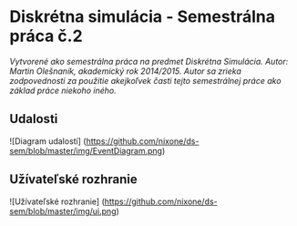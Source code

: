 # Diskrétna simulácia - Semestrálna práca č.2

*Vytvorené ako semestrálna práca na predmet Diskrétna Simulácia. Autor: Martin Olešnaník, akademický rok 2014/2015. Autor sa zrieka zodpovednosti za použitie akejkoľvek časti tejto semestrálnej práce ako základ práce niekoho iného.*

## Udalosti

![Diagram udalostí]
(https://github.com/nixone/ds-sem/blob/master/img/EventDiagram.png)

## Užívateľské rozhranie

![Užívateľské rozhranie]
(https://github.com/nixone/ds-sem/blob/master/img/ui.png)